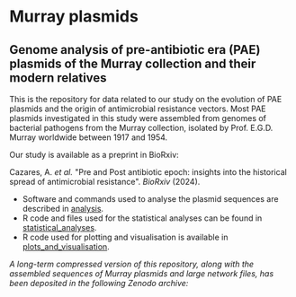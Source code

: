 # Murray plasmids
## Genome analysis of pre-antibiotic era (PAE) plasmids of the Murray collection and their modern relatives
This is the repository for data related to our study on the evolution of PAE plasmids and the origin of antimicrobial resistance vectors. Most PAE plasmids investigated in this study were assembled from genomes of bacterial pathogens from the Murray collection, isolated by Prof. E.G.D. Murray worldwide between 1917 and 1954.

Our study is available as a preprint in BioRxiv:

Cazares, A. _et al._ "Pre and Post antibiotic epoch: insights into the historical spread of antimicrobial resistance". _BioRxiv_ (2024).

- Software and commands used to analyse the plasmid sequences are described in [analysis](https://github.com/biophage/Murray_plasmids/tree/master/analysis).
- R code and files used for the statistical analyses can be found in [statistical_analyses](https://github.com/biophage/Murray_plasmids/tree/master/statistical_analyses).
- R code used for plotting and visualisation is available in [plots_and_visualisation](https://github.com/biophage/Murray_plasmids/tree/master/plots_and_visualisation).

_A long-term compressed version of this repository, along with the assembled sequences of Murray plasmids and large network files, has been deposited in the following Zenodo archive:_
